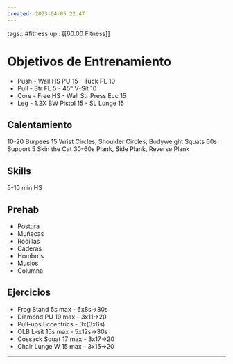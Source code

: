 ```yaml
---
created: 2023-04-05 22:47
---
```

tags:: #fitness
up:: [[60.00 Fitness]]
# Objetivos de Entrenamiento
- Push - Wall HS PU 15 - Tuck PL 10
- Pull - Str FL 5 - 45° V-Sit 10
- Core - Free HS - Wall Str Press Ecc 15
- Leg - 1.2X BW Pistol 15 - SL Lunge 15

## Calentamiento
10-20 Burpees
15 Wrist Circles, Shoulder Circles, Bodyweight Squats
60s Support
5 Skin the Cat
30-60s Plank, Side Plank, Reverse Plank

## Skills
5-10 min HS

## Prehab
- Postura
- Muñecas
- Rodillas
- Caderas
- Hombros
- Muslos
- Columna

## Ejercicios
- Frog Stand 5s max - 6x8s->30s
- Diamond PU 10 max - 3x11->20
- Pull-ups Eccentrics - 3x(3x6s)
- OLB L-sit 15s max - 5x12s->30s
- Cossack Squat 17 max - 3x17->20
- Chair Lunge W 15 max - 3x15->20

___
